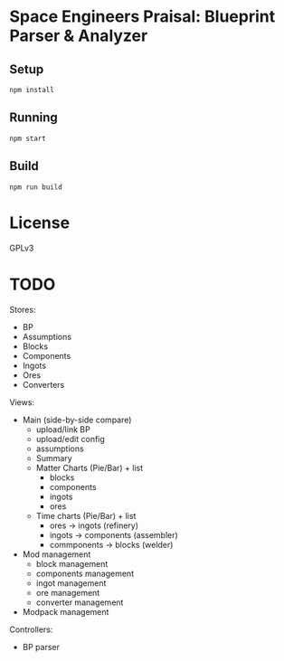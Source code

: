 # Space Engineers Praisal: Blueprint Parser & Analyzer

## Setup

```
npm install
```

## Running

```
npm start
```

## Build

```
npm run build
```

# License

GPLv3

# TODO

Stores:
- BP
- Assumptions
- Blocks
- Components
- Ingots
- Ores
- Converters

Views:
- Main (side-by-side compare)
  - upload/link BP
  - upload/edit config
  - assumptions
  - Summary
  - Matter Charts (Pie/Bar) + list
    - blocks
    - components
    - ingots
    - ores
  - Time charts (Pie/Bar) + list
    - ores -> ingots (refinery)
    - ingots -> components (assembler)
    - commponents -> blocks (welder)
- Mod management
  - block management
  - components management
  - ingot management
  - ore management
  - converter management
- Modpack management

Controllers:
+ BP parser
